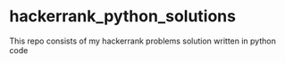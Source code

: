 # hackerrank_python_solutions
This repo consists of my hackerrank problems solution written in python code
